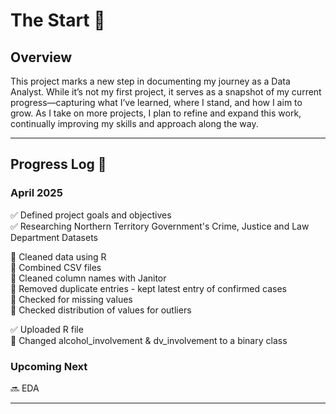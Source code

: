 # The Start 📍

## Overview  
This project marks a new step in documenting my journey as a Data Analyst. While it’s not my first project, it serves as a snapshot of my current progress—capturing what I’ve learned, where I stand, and how I aim to grow. As I take on more projects, I plan to refine and expand this work, continually improving my skills and approach along the way.

---

## Progress Log 📜  

### **April 2025**  
✅ Defined project goals and objectives  
✅ Researching Northern Territory Government's Crime, Justice and Law Department Datasets  

🧼 Cleaned data using R  
🧼 Combined CSV files  
🧼 Cleaned column names with Janitor  
🧼 Removed duplicate entries - kept latest entry of confirmed cases  
🧼 Checked for missing values  
🧼 Checked distribution of values for outliers  

✅ Uploaded R file  
🧼 Changed alcohol_involvement & dv_involvement to a binary class  




### **Upcoming Next**  
🔜 EDA

---
